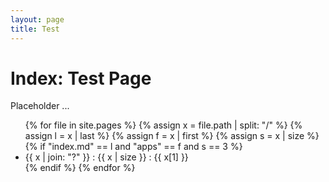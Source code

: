 ```yaml
---
layout: page
title: Test
---
```

# Index: Test Page

Placeholder ...

<ul>
{% for file in site.pages %}
    {% assign x = file.path | split: "/" %}
    {% assign l = x | last %}
    {% assign f = x | first %}
    {% assign s = x | size %}
    {% if "index.md" == l and "apps" == f and s == 3 %}
        <li>{{ x | join: "?" }} : {{ x | size }} : {{ x[1] }}</li>
    {% endif %}
{% endfor %}
</ul>